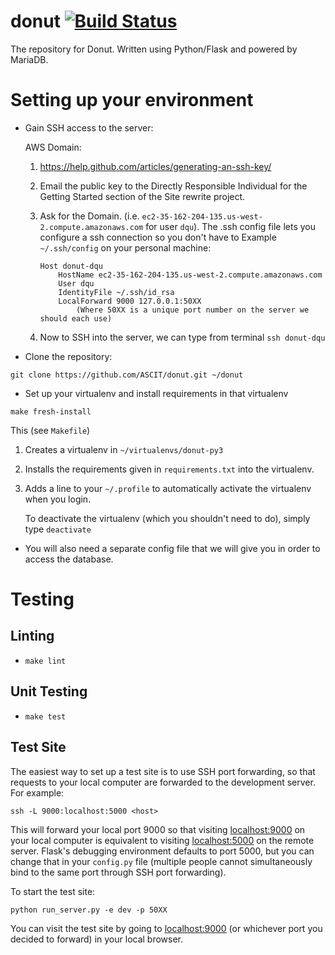 # donut [![Build Status][travis-image]][travis-url]
The repository for Donut. Written using Python/Flask and powered by MariaDB.

# Setting up your environment
- Gain SSH access to the server:

   AWS Domain:

   1. https://help.github.com/articles/generating-an-ssh-key/

   2. Email the public key to the Directly Responsible Individual for the Getting Started section of the Site rewrite project.

   3. Ask for the Domain. (i.e. `ec2-35-162-204-135.us-west-2.compute.amazonaws.com` for user `dqu`). The .ssh config file lets you configure a ssh connection so you don't have to 
   Example `~/.ssh/config` on your personal machine: 
      ```
      Host donut-dqu
          HostName ec2-35-162-204-135.us-west-2.compute.amazonaws.com
          User dqu
          IdentityFile ~/.ssh/id_rsa
          LocalForward 9000 127.0.0.1:50XX
              (Where 50XX is a unique port number on the server we should each use)
      ```
   4. Now to SSH into the server, we can type from terminal `ssh donut-dqu`

- Clone the repository:
```
git clone https://github.com/ASCIT/donut.git ~/donut
```
- Set up your virtualenv and install requirements in that virtualenv
```
make fresh-install
```
This (see `Makefile`)
1. Creates a virtualenv in `~/virtualenvs/donut-py3`
2. Installs the requirements given  in `requirements.txt` into the virtualenv.
3. Adds a line to your `~/.profile` to automatically activate the virtualenv when you login. 
  
   To deactivate the virtualenv (which you shouldn't need to do), simply type `deactivate`


- You will also need a separate config file that we will give you in order to access the database.

# Testing 
## Linting
- `make lint`

## Unit Testing
- `make test`

## Test Site
The easiest way to set up a test site is to use SSH port forwarding, so that requests to your local computer are forwarded to the development server. For example:
```
ssh -L 9000:localhost:5000 <host>
```
This will forward your local port 9000 so that visiting [localhost:9000](http://localhost:9000) on your local computer is equivalent to visiting [localhost:5000](http://localhost:5000) on the remote server. Flask's debugging environment defaults to port 5000, but you can change that in your `config.py` file (multiple people cannot simultaneously bind to the same port through SSH port forwarding).

To start the test site:
```
python run_server.py -e dev -p 50XX
```
You can visit the test site by going to [localhost:9000](http://localhost:9000) (or whichever port you decided to forward) in your local browser.

[travis-url]: https://travis-ci.org/ASCIT/donut
[travis-image]: https://travis-ci.org/ASCIT/donut.svg?branch=master
